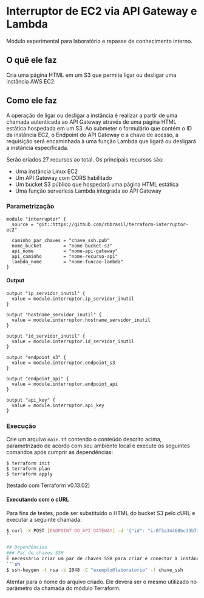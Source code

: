 # Interruptor de EC2 via API Gateway e Lambda

Módulo experimental para laboratório e repasse de conhecimento interno.

## O quê ele faz
Cria uma página HTML em um S3 que permite ligar ou desligar uma instância AWS EC2.

## Como ele faz
A operação de ligar ou desligar a instância é realizar a partir de uma chamada autenticada ao API Gateway através de uma página HTML estática hospedada em um S3. Ao submeter o formulário que contém o ID da instância EC2, o Endpoint do API Gateway e a chave de acesso, a requisição será encaminhada à uma função Lambda que ligará ou desligará a instância especificada.

Serão criados 27 recursos ao total. Os principais recursos são:
- Uma instância Linux EC2
- Um API Gateway com CORS habilitado
- Um bucket S3 público que hospedará uma página HTML estática
- Uma função serverless Lambda integrada ao API Gateway

### Parametrização
```hcl
module "interruptor" {
  source = "git::https://github.com/rbbrasil/terraform-interruptor-ec2"

  caminho_par_chaves = "chave_ssh.pub"
  nome_bucket        = "nome-bucket-s3"
  api_nome           = "nome-api-gateway"
  api_caminho        = "nome-recurso-api"
  lambda_nome        = "nome-funcao-lambda"
}
```

#### Output
```
output "ip_servidor_inutil" {
  value = module.interruptor.ip_servidor_inutil
}

output "hostname_servidor_inutil" {
  value = module.interruptor.hostname_servidor_inutil
}

output "id_servidor_inutil" {
  value = module.interruptor.id_servidor_inutil
}

output "endpoint_s3" {
  value = module.interruptor.endpoint_s3
}

output "endpoint_api" {
  value = module.interruptor.endpoint_api
}

output "api_key" {
  value = module.interruptor.api_key
}
```

### Execução
Crie um arquivo `main.tf` contendo o conteúdo descrito acima, parametrizado de acordo com seu ambiente local e execute os seguintes comandos após cumprir as dependências:
```
$ terraform init
$ terraform plan
$ terraform apply
```
(testado com Terraform v0.13.02)

#### Executando com o cURL
Para fins de testes, pode ser substituído o HTML do bucket S3 pelo cURL e executar a seguinte chamada:
```sh
$ curl -X POST [ENDPOINT_DO_API_GATEWAY] -d '{"id": "i-0f5a34460bc33b735", "op": "on"}' -H 'x-api-key: CHAVE_DA_API' -q
``

## Dependências
### Par de chaves SSH
É necessário criar um par de chaves SSH para criar e conectar à instância EC2:
```sh
$ ssh-keygen -t rsa -b 2048 -C "exemplo@laboratorio" -f chave_ssh
```
Atentar para o nome do arquivo criado. Ele deverá ser o mesmo utilizado no parâmetro da chamada do módulo Terraform.
